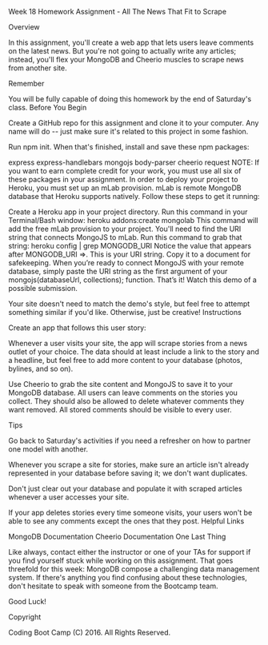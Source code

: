 Week 18 Homework Assignment - All The News That Fit to Scrape

Overview

In this assignment, you'll create a web app that lets users leave comments on the latest news. But you're not going to actually write any articles; instead, you'll flex your MongoDB and Cheerio muscles to scrape news from another site.

Remember

You will be fully capable of doing this homework by the end of Saturday's class.
Before You Begin

Create a GitHub repo for this assignment and clone it to your computer. Any name will do -- just make sure it's related to this project in some fashion.

Run npm init. When that's finished, install and save these npm packages:

express
express-handlebars
mongojs
body-parser
cheerio
request
NOTE: If you want to earn complete credit for your work, you must use all six of these packages in your assignment.
In order to deploy your project to Heroku, you must set up an mLab provision. mLab is remote MongoDB database that Heroku supports natively. Follow these steps to get it running:

Create a Heroku app in your project directory.
Run this command in your Terminal/Bash window:
heroku addons:create mongolab
This command will add the free mLab provision to your project.
You'll need to find the URI string that connects MongoJS to mLab. Run this command to grab that string:
heroku config | grep MONGODB_URI
Notice the value that appears after MONGODB_URI =>. This is your URI string. Copy it to a document for safekeeping.
When you’re ready to connect MongoJS with your remote database, simply paste the URI string as the first argument of your mongojs(databaseUrl, collections); function. That’s it!
Watch this demo of a possible submission.

Your site doesn't need to match the demo's style, but feel free to attempt something similar if you'd like. Otherwise, just be creative!
Instructions

Create an app that follows this user story:

Whenever a user visits your site, the app will scrape stories from a news outlet of your choice. The data should at least include a link to the story and a headline, but feel free to add more content to your database (photos, bylines, and so on).

Use Cheerio to grab the site content and MongoJS to save it to your MongoDB database.
All users can leave comments on the stories you collect. They should also be allowed to delete whatever comments they want removed. All stored comments should be visible to every user.

Tips

Go back to Saturday's activities if you need a refresher on how to partner one model with another.

Whenever you scrape a site for stories, make sure an article isn't already represented in your database before saving it; we don't want duplicates.

Don't just clear out your database and populate it with scraped articles whenever a user accesses your site.

If your app deletes stories every time someone visits, your users won't be able to see any comments except the ones that they post.
Helpful Links

MongoDB Documentation
Cheerio Documentation
One Last Thing

Like always, contact either the instructor or one of your TAs for support if you find yourself stuck while working on this assignment. That goes threefold for this week: MongoDB compose a challenging data management system. If there's anything you find confusing about these technologies, don't hesitate to speak with someone from the Bootcamp team.

Good Luck!

Copyright

Coding Boot Camp (C) 2016. All Rights Reserved.
